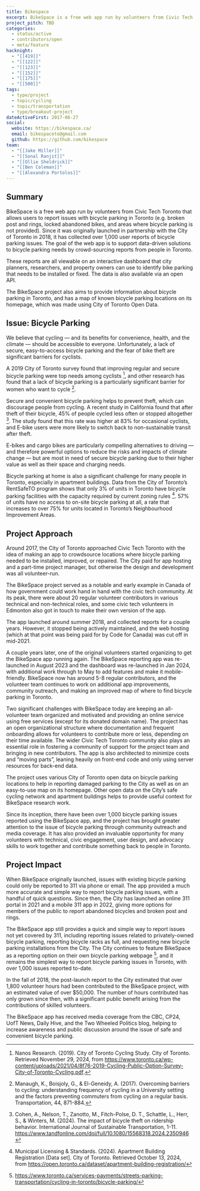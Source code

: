 ```yaml
---
title: Bikespace
excerpt: BikeSpace is a free web app run by volunteers from Civic Tech Toronto that allows users to report issues with bicycle parking in Toronto.
project_pitch: TBD
categories:
  - status/active
  - contributors/open
  - meta/feature
hacknight:
  - "[[419]]"
  - "[[122]]"
  - "[[123]]"
  - "[[152]]"
  - "[[175]]"
  - "[[500]]"
tags:
  - type/project
  - topic/cycling
  - topic/transportation
  - type/breakout-project
dateActiveFirst: 2017-06-27
social:
  website: https://bikespace.ca/
  email: bikespaceto@gmail.com
  github: https://github.com/bikespace
team:
  - "[[Jake Miller]]"
  - "[[Sonal Ranjit]]"
  - "[[Ollie Sheldrick]]"
  - "[[Ben Coleman]]"
  - "[[Alexandra Portolos]]"
---
```

## Summary

BikeSpace is a free web app run by volunteers from Civic Tech Toronto that allows users to report issues with bicycle parking in Toronto (e.g. broken post and rings, locked abandoned bikes, and areas where bicycle parking is not provided). Since it was originally launched in partnership with the City of Toronto in 2018, it has collected over 1,000 user reports of bicycle parking issues. The goal of the web app is to support data-driven solutions to bicycle parking needs by crowd-sourcing reports from people in Toronto.

These reports are all viewable on an interactive dashboard that city planners, researchers, and property owners can use to identify bike parking that needs to be installed or fixed. The data is also available via an open API.

The BikeSpace project also aims to provide information about bicycle parking in Toronto, and has a map of known bicycle parking locations on its homepage, which was made using City of Toronto Open Data.

## Issue: Bicycle Parking

We believe that cycling — and its benefits for convenience, health, and the climate — should be accessible to everyone. Unfortunately, a lack of secure, easy-to-access bicycle parking and the fear of bike theft are significant barriers for cyclists. 

A 2019 City of Toronto survey found that improving regular and secure bicycle parking were top needs among cyclists [^1], and other research has found that a lack of bicycle parking is a particularly significant barrier for women who want to cycle [^2].

Secure and convenient bicycle parking helps to prevent theft, which can discourage people from cycling. A recent study in California found that after theft of their bicycle, 45% of people cycled less often or stopped altogether [^3]. The study found that this rate was higher at 83% for occasional cyclists, and E-bike users were more likely to switch back to non-sustainable transit after theft.

E-bikes and cargo bikes are particularly compelling alternatives to driving — and therefore powerful options to reduce the risks and impacts of climate change — but are most in need of secure bicycle parking due to their higher value as well as their space and charging needs.

Bicycle parking at home is also a significant challenge for many people in Toronto, especially in apartment buildings. Data from the City of Toronto’s RentSafeTO program shows that only 3% of units in Toronto have bicycle parking facilities with the capacity required by current zoning rules [^4]. 57% of units have no access to on-site bicycle parking at all, a rate that increases to over 75% for units located in Toronto’s Neighbourhood Improvement Areas.

## Project Approach

Around 2017, the City of Toronto approached Civic Tech Toronto with the idea of making an app to crowdsource locations where bicycle parking needed to be installed, improved, or repaired. The City paid for app hosting and a part-time project manager, but otherwise the design and development was all volunteer-run. 

The BikeSpace project served as a notable and early example in Canada of how government could work hand in hand with the civic tech community. At its peak, there were about 20 regular volunteer contributors in various technical and non-technical roles, and some civic tech volunteers in Edmonton also got in touch to make their own version of the app.

The app launched around summer 2018, and collected reports for a couple years. However, it stopped being actively maintained, and the web hosting (which at that point was being paid for by Code for Canada) was cut off in mid-2021.

A couple years later, one of the original volunteers started organizing to get the BikeSpace app running again. The BikeSpace reporting app was re-launched in August 2023 and the dashboard was re-launched in Jan 2024, with additional work through to May to add features and make it mobile-friendly. BikeSpace now has around 5-8 regular contributors, and the volunteer team continues to work on additional app improvements, community outreach, and making an improved map of where to find bicycle parking in Toronto.

Two significant challenges with BikeSpace today are keeping an all-volunteer team organized and motivated and providing an online service using free services (except for its donated domain name). The project has an open organizational structure where documentation and frequent onboarding allows for volunteers to contribute more or less, depending on their time available. The wider Civic Tech Toronto community also plays an essential role in fostering a community of support for the project team and bringing in new contributors. The app is also architected to minimize costs and “moving parts”, leaning heavily on front-end code and only using server resources for back-end data.

The project uses various City of Toronto open data on bicycle parking locations to help in reporting damaged parking to the City as well as on an easy-to-use map on its homepage. Other open data on the City’s safe cycling network and apartment buildings helps to provide useful context for BikeSpace research work.

Since its inception, there have been over 1,000 bicycle parking issues reported using the BikeSpace app, and the project has brought greater attention to the issue of bicycle parking through community outreach and media coverage. It has also provided an invaluable opportunity for many volunteers with technical, civic engagement, user design, and advocacy skills to work together and contribute something back to people in Toronto.

## Project Impact

When BikeSpace originally launched, issues with existing bicycle parking could only be reported to 311 via phone or email. The app provided a much more accurate and simple way to report bicycle parking issues, with a handful of quick questions. Since then, the City has launched an online 311 portal in 2021 and a mobile 311 app in 2022, giving more options for members of the public to report abandoned bicycles and broken post and rings.

The BikeSpace app still provides a quick and simple way to report issues not yet covered by 311, including reporting issues related to privately-owned bicycle parking, reporting bicycle racks as full, and requesting new bicycle parking installations from the City. The City continues to feature BikeSpace as a reporting option on their own bicycle parking webpage [^5], and it remains the simplest way to report bicycle parking issues in Toronto, with over 1,000 issues reported to-date.

In the fall of 2018, the post-launch report to the City estimated that over 1,800 volunteer hours had been contributed to the BikeSpace project, with an estimated value of over $50,000. The number of hours contributed has only grown since then, with a significant public benefit arising from the contributions of skilled volunteers.

The BikeSpace app has received media coverage from the CBC, CP24, UofT News, Daily Hive, and the Two Wheeled Politics blog, helping to increase awareness and public discussion around the issue of safe and convenient bicycle parking.


[^1]: Nanos Research. (2019). City of Toronto Cycling Study. City of Toronto. Retrieved November 29, 2024, from https://www.toronto.ca/wp-content/uploads/2021/04/8f76-2019-Cycling-Public-Option-Survey-City-of-Toronto-Cycling.pdf.
[^2]: Manaugh, K., Boisjoly, G., & El-Geneidy, A. (2017). Overcoming barriers to cycling: understanding frequency of cycling in a University setting and the factors preventing commuters from cycling on a regular basis. Transportation, 44, 871-884.
[^3]: Cohen, A., Nelson, T., Zanotto, M., Fitch-Polse, D. T., Schattle, L., Herr, S., & Winters, M. (2024). The impact of bicycle theft on ridership behavior. International Journal of Sustainable Transportation, 1-11. https://www.tandfonline.com/doi/full/10.1080/15568318.2024.2350946
[^4]: Municipal Licensing & Standards. (2024). Apartment Building Registration [Data set]. City of Toronto. Retrieved October 13, 2024, from https://open.toronto.ca/dataset/apartment-building-registration/
[^5]: https://www.toronto.ca/services-payments/streets-parking-transportation/cycling-in-toronto/bicycle-parking/